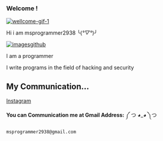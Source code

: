 ### Welcome !
[![wellcome-gif-1](https://user-images.githubusercontent.com/78996423/115946188-cf20fe00-a4d4-11eb-811a-4b9d8f91fa34.gif)](https://github.com/msprogrammer2938)

Hi i am msprogrammer2938 ╰(*°▽°*)╯

[![images](https://user-images.githubusercontent.com/78996423/112989844-96faf980-917a-11eb-8bf2-ad6ac89ac9b9.png)](https://github.com/msprogrammer2938)[github](https://github.com/msprogrammer2938)


I am a programmer 

I write programs in the field of hacking and security

## My Communication...
[Instagram](https://instagram.com/programmer2938/)

**You can Communication me at Gmail Address:** ༼ つ ◕_◕ ༽つ 
```
msprogrammer2938@gmail.com
```

